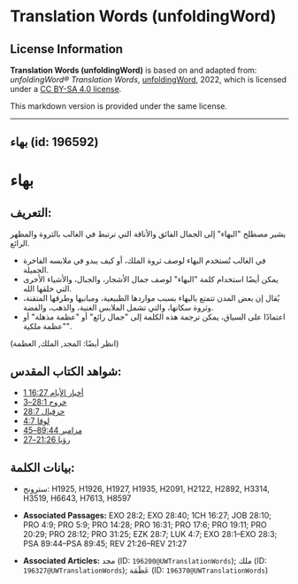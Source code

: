 # Translation Words (unfoldingWord)

## License Information

**Translation Words (unfoldingWord)** is based on and adapted from: _unfoldingWord® Translation Words_, [unfoldingWord](https://unfoldingword.org/utw), 2022, which is licensed under a [CC BY-SA 4.0 license](https://creativecommons.org/licenses/by-sa/4.0/legalcode.en).

This markdown version is provided under the same license.



--------------------------------

## بهاء (id: 196592)

بهاء
====

التعريف:
--------

يشير مصطلح "البهاء" إلى الجمال الفائق والأناقة التي ترتبط في الغالب بالثروة والمظهر الرائع.

* في الغالب تُستخدم البهاء لوصف ثروة الملك، أو كيف يبدو في ملابسه الفاخرة الجميلة.
* يمكن أيضًا استخدام كلمة "البهاء" لوصف جمال الأشجار، والجبال، والأشياء الأخرى التي خلقها الله.
* يُقال إن بعض المدن تتمتع بالبهاء بسبب مواردها الطبيعية، ومبانيها وطرقها المتقنة، وثروة سكانها، والتي تشمل الملابس الغنية، والذهب، والفضة.
* اعتمادًا على السياق، يمكن ترجمة هذه الكلمة إلى "جمال رائع" أو "عظمة مذهلة" أو "عظمة ملكية".

(انظر أيضًا: المجد, الملك, العظمة)

شواهد الكتاب المقدس:
--------------------

* [1 أخبار الأيام 16:27](https://ref.ly/1Chr16:27)
* [خروج 28:1–3](https://ref.ly/Exod28:1-Exod28:3)
* [حزقيال 28:7](https://ref.ly/Ezek28:7)
* [لوقا 4:7](https://ref.ly/Luke4:7)
* [مزامير 89:44–45](https://ref.ly/Ps89:44-Ps89:45)
* [رؤيا 21:26–27](https://ref.ly/Rev21:26-Rev21:27)

بيانات الكلمة:
--------------

* سترونج: H1925, H1926, H1927, H1935, H2091, H2122, H2892, H3314, H3519, H6643, H7613, H8597

* **Associated Passages:** EXO 28:2; EXO 28:40; 1CH 16:27; JOB 28:10; PRO 4:9; PRO 5:9; PRO 14:28; PRO 16:31; PRO 17:6; PRO 19:11; PRO 20:29; PRO 28:12; PRO 31:25; EZK 28:7; LUK 4:7; EXO 28:1–EXO 28:3; PSA 89:44–PSA 89:45; REV 21:26–REV 21:27
* **Associated Articles:** مجد (ID: `196200@UWTranslationWords`); ملك (ID: `196327@UWTranslationWords`); عَظَمَة (ID: `196370@UWTranslationWords`)

